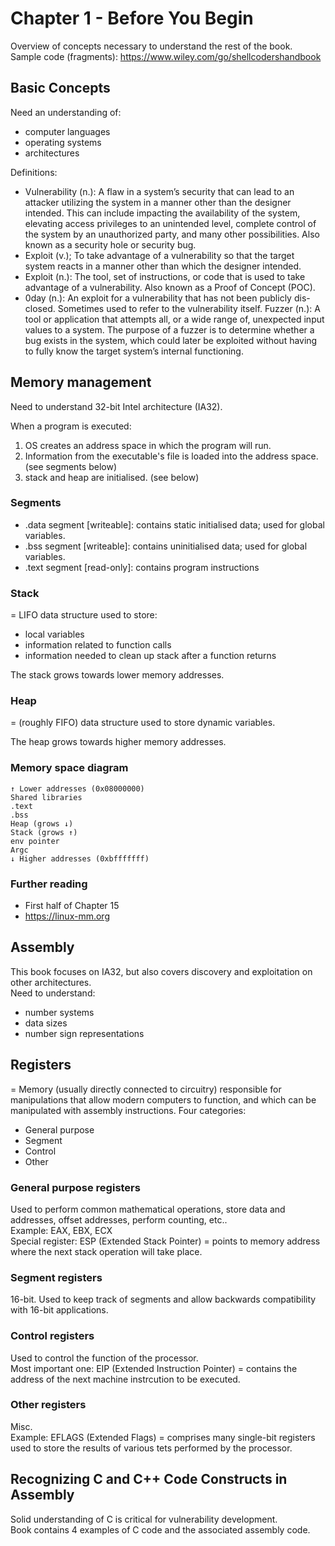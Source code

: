 # Chapter 1 - Before You Begin
Overview of concepts necessary to understand the rest of the book.  
Sample code (fragments): https://www.wiley.com/go/shellcodershandbook

## Basic Concepts
Need an understanding of:  
* computer languages
* operating systems
* architectures

Definitions:  
* Vulnerability (n.): A flaw in a system’s security that can lead to an
attacker utilizing the system in a manner other than the designer
intended. This can include impacting the availability of the system,
elevating access privileges to an unintended level, complete control
of the system by an unauthorized party, and many other possibilities.
Also known as a security hole or security bug.
* Exploit (v.); To take advantage of a vulnerability so that the target
system reacts in a manner other than which the designer intended.
* Exploit (n.): The tool, set of instructions, or code that is used to take
advantage of a vulnerability. Also known as a Proof of Concept (POC).
* 0day (n.): An exploit for a vulnerability that has not been publicly dis-
closed. Sometimes used to refer to the vulnerability itself.
Fuzzer (n.): A tool or application that attempts all, or a wide range of,
unexpected input values to a system. The purpose of a fuzzer is to
determine whether a bug exists in the system, which could later be
exploited without having to fully know the target system’s internal
functioning.

## Memory management
Need to understand 32-bit Intel architecture (IA32).  

When a program is executed:
1. OS creates an address space in which the program will run.
2. Information from the executable's file is loaded into the address space. (see segments below)
3. stack and heap are initialised. (see below)

### Segments
* .data segment \[writeable]: contains static initialised data; used for global variables.
* .bss segment \[writeable]: contains uninitialised data; used for global variables.
* .text segment \[read-only]: contains program instructions

### Stack
= LIFO data structure used to store:
* local variables
* information related to function calls
* information needed to clean up stack after a function returns

The stack grows towards lower memory addresses.

### Heap
= (roughly FIFO) data structure used to store dynamic variables.

The heap grows towards higher memory addresses.

### Memory space diagram
```
↑ Lower addresses (0x08000000)
Shared libraries
.text
.bss
Heap (grows ↓)
Stack (grows ↑)
env pointer
Argc
↓ Higher addresses (0xbfffffff)
```
### Further reading
* First half of Chapter 15
* https://linux-mm.org

## Assembly
This book focuses on IA32, but also covers discovery and exploitation on other architectures.  
Need to understand:
* number systems
* data sizes
* number sign representations

## Registers
= Memory (usually directly connected to circuitry) responsible for manipulations that allow modern computers to function, and which can be manipulated with assembly instructions.
Four categories:
* General purpose
* Segment
* Control
* Other

### General purpose registers
Used to perform common mathematical operations, store data and addresses, offset addresses, perform counting, etc..  
Example: EAX, EBX, ECX  
Special register: ESP (Extended Stack Pointer) = points to memory address where the next stack operation will take place.

### Segment registers
16-bit. Used to keep track of segments and allow backwards compatibility with 16-bit applications.

### Control registers
Used to control the function of the processor.  
Most important one: EIP (Extended Instruction Pointer) = contains the address of the next machine instrcution to be executed.

### Other registers
Misc.  
Example: EFLAGS (Extended Flags) = comprises many single-bit registers used to store the results of various tets performed by the processor.

## Recognizing C and C++ Code Constructs in Assembly
Solid understanding of C is critical for vulnerability development.  
Book contains 4 examples of C code and the associated assembly code.
